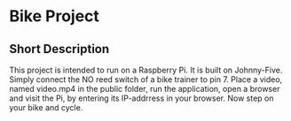 # Bike Project

## Short Description

This project is intended to run on a Raspberry Pi. It is built on Johnny-Five. Simply connect the NO reed switch of a bike trainer to pin 7. Place a video, named video.mp4 in the public folder, run the application, open a browser and visit the Pi, by entering its IP-addrress in your browser. Now step on your bike and cycle.
